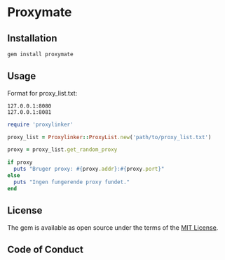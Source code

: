 # Proxymate

## Installation
```bash
gem install proxymate
```

## Usage
Format for proxy_list.txt:
```
127.0.0.1:8080
127.0.0.1:8081
```

```ruby
require 'proxylinker'

proxy_list = Proxylinker::ProxyList.new('path/to/proxy_list.txt')

proxy = proxy_list.get_random_proxy

if proxy
  puts "Bruger proxy: #{proxy.addr}:#{proxy.port}"
else
  puts "Ingen fungerende proxy fundet."
end
```

## License
The gem is available as open source under the terms of the [MIT License](https://opensource.org/licenses/MIT).

## Code of Conduct

